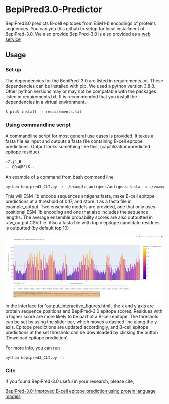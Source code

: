 # BepiPred3.0-Predictor
BepiPred3.0 predicts B-cell epitopes from ESM1-b encodings of proteins sequences. You can you this github to setup for local installment of BepiPred-3.0.
We also provide BepiPred-3.0 is also provided as a [web service](https://biolib.com/DTU/BepiPred-3/)
## Usage
### Set up
The dependencies for the BepiPred-3.0 are listed in requirements.txt. These dependencies can be installed with pip. We used a python version 3.8.8. Other python versions may or may not be compatable with the packages listed in requirements.txt. It is recommended that you install the dependencies in a virtual environment. 
```bash
$ pip3 install -r requirements.txt
```

### Using commandline script 
A commandline script for most general use cases is provided. It takes a fasta file as input and outputs a fasta file containing B-cell epitope predictions. Output looks something like this, (capitilization=predicted epitope residue)
```bash
>7lj4_B
...QQaQRELK..
```
An example of a command from bash command line
```bash
python bepipred3_CLI.py -i ./example_antigens/antigens.fasta -o ./example_output/ -pred vt_pred -t 0.17 
```
This will ESM-1b encode sequences antigens.fasta, make B-cell epitope predictions at a threshold of 0.17, and store it as a fasta file in example_output.
Two ensemble models are provided, one that only uses positional ESM-1b encoding and one that also includes the sequence lengths. 
The average ensemble probability scores are also outputted in  raw_output.CSV file.
Also a fasta file with top x epitope candidate residues is outputted (by default top 10)

![Screenshot](example_interactive_plot.png)	
In the interface for 'output_interactive_figures.html', the x and y axis are protein sequence positions and BepiPred-3.0 epitope scores. Residues with a higher score are more likely to be part of a B-cell epitope. The threshold can be set by using the slider bar, which moves a dashed line along the y-axis. Epitope predictions are updated accordingly, and B-cell epitope predictions at the set threshold can be downloaded by clicking the button ‘Download epitope prediction’.


For more info, you can run
```bash
python bepipred3_CLI.py -h
```

### Cite
If you found BepiPred-3.0 useful in your research, please cite,

[BepiPred-3.0: Improved B-cell epitope prediction using protein language models](https://www.biorxiv.org/content/10.1101/2022.07.11.499418v1)
